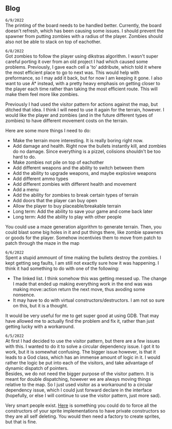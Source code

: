 ## Blog
`6/9/2022`  
The printing of the board needs to be handled better. Currently, the board doesn't refresh, which has been causing some issues. I should prevent the spawner from putting zombies with a radius of the player. Zombies should also not be able to stack on top of eachother.

`6/8/2022`  
Got zombies to follow the player using dikstras algorithm. I wasn't super careful porting it over from an old project I had which caused some problems. Previously, I gave each cell a 'to' addribute, which told it where the most efficient place to go to next was. This would help with preformance, so I may add it back, but for now I am keeping it gone. I also want to use A* instead, with a pretty heavy emphasis on getting closer to the player each time rather than taking the most efficient route. This will make them feel more like zombies.

Previously I had used the visitor pattern for actions against the map, but ditched that idea. I think I will need to use it again for the terrain, however. I would like the player and zombies (and in the future different types of zombies) to have different movement costs on the terrain.

Here are some more things I need to do:
- Make the terrain more interesting. It is really boring right now.
- Add damage and health. Right now the bullets instantly kill, and zombies do no damage. Since everything is a pizzel, colisions shouldn't be too hard to do.
- Make zombies not pile on top of eachother
- Add different weapons and the ability to switch between them
- Add the ability to upgrade weapons, and maybe explosive weapons
- Add different ammo types
- Add different zombies with different health and movement
- Add a menu
- Add the ability for zombies to break certain types of terrain
- Add doors that the player can buy open
- Allow the player to buy placeable/breakable terrain
- Long term: Add the ability to save your game and come back later
- Long term: Add the ability to play with other people

You could use a maze generation algorithm to generate terrain. Then, you could blast some big holes in it and put things there, like zombie spawners or goods for the player. Somehow incentivies them to move from patch to patch through the maze in the map

`6/6/2022`  
Spent a stupid ammount of time making the bullets destroy the zombies. I kept getting seg faults, I am still not exactly sure how it was happening. I think it had something to do with one of the following:
- The linked list. I think somehow this was getting messed up. The change I made that ended up making everything work in the end was was making move::action return the next move, thus avoding some nonsence.
- It may have to do with virtual constructors/destructors. I am not so sure on this, but it is a thought.

It would be very useful for me to get super good at using GDB. That may have allowed me to actually find the problem and fix it, rather than just getting lucky with a workaround.

`6/5/2022`  
At first I had decided to use the visitor pattern, but there are a few issues with this. I wanted to do it to solve a circular dependency issue. I got it to work, but it is somewhat confusing. The bigger issue however, is that it leads to a God class, which has an immense amount of logic in it. I would rather the logic be put into each of the visitors, and take advantage of dynamic dispatch of pointers.  
Besides, we do not need the bigger purpose of the visitor pattern. It is meant for double dispatching, however we are always moving things relative to the map. So I just used visitor as a workaround to a circular dependency issue, which I could just forward declare in the interface (hopefully, or else I will continue to use the visitor pattern, just more sad).  
  
Very smart people exist. [Here](https://stackoverflow.com/questions/40266958/how-to-enforce-private-constructors-in-children-of-a-base-class) is something you could do to force all the constructors of your sprite implementations to have private constructors so they are all self deleting. You would then need a factory to create sprites, but that is fine.